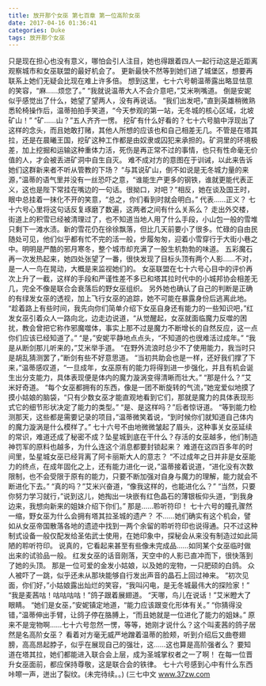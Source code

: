 ```yaml
---
title: 放开那个女巫 第七百章 第一位高阶女巫
date: 2017-04-16 01:36:41
categories: Duke
tags: 放开那个女巫
---
```


只是现在担心也没有意义，哪怕会引人注目，她也得跟着四人一起行动这是近距离观察城市和女巫联盟的最好机会了。 更新最快不然等到她们进了城堡区，想要再联系上她们无疑会比现在难上许多倍。
想到这里，七十六号朝温蒂露出略显怯意的笑容，“麻……烦您了。”
“我就说温蒂大人不会介意吧，”艾米咧嘴道。
倒是安妮似乎感觉出了什么，她望了望两人，没有再说话。
“我们出发吧，”直到英雄稍微熟悉轮椅操作后，温蒂拍拍手笑道，“今天参观的第一站，无冬城的核心区域，北坡矿山！”
“矿……山？”五人齐齐一愣。
挖矿有什么好看的？七十六号脑中浮现出了这样的念头，而且她敢打赌，其他人所想的应该也和自己相差无几。不管是在塔其拉，还是在晨曦王国，挖矿这种工作都是由奴隶或囚犯来承担的。矿洞里的环境极差，加上挖掘和运输这种重体力活，死伤是再正常不过的事情，也只有性命毫无价值的人，才会被丢进矿洞中自生自灭。
难不成对方的意图在于训诫，以此来告诉她们这群新来者不听从管教的下场？
“与其说矿山，倒不如说是无冬城力量的来源，”温蒂的语气里并没有一丝恐吓之意，“谁能生产更多的钢铁，谁就更能代表正义，这也是陛下常挂在嘴边的一句话。很拗口，对吧？”相反，她在谈及国王时，眼中总挂着一抹化不开的笑意，“总之，你们看到时就会明白。”
代表……正义？
七十六号心里将这句话反复琢磨了数遍，这两者之间有什么关系么？
走出外交楼，街道上的积雪已经被清理过了，也不知道当地人用了什么手段，小山包一般的雪堆只剩下一滩水渍。新的雪花仍在徐徐飘落，但比几天前要小了很多。忙碌的自由民随处可见，他们似乎都有忙不完的活一般，步履匆匆，迎着小雪穿行于大街小巷之中。明明是严酷的邪月寒冬，整个城市却充满了一股生机勃勃的味道。
五彩魔石再一次发热起来，她四处张望了一番，很快发现了目标头顶有两个人影……不对，是一人一鸟在晃动，大概是来监视她们的。
女巫联盟在七十六号心目中的评价再次上升了一截，这样的手段和严谨性差不多已和塔其拉时代中的小城邦协会相差无几，完全不像是联合会衰落后的野女巫组织。
另外她也确认了自己的判断是正确的有绿发女巫的透视，加上飞行女巫的追踪，她不可能在暴露身份后逃离此地。
“趁着路上有些时间，我先向你们简单介绍下女巫自身还有能力的一些知识吧，”红发女巫引着众人一路向北，边走边说道，“从觉醒起，女巫就面临魔力反噬的困扰，教会曾把它称作邪魔噬体，事实上那不过是魔力不断增长的自然反应，这一点你们应该已经知道了。”
“是，”安妮平静地点点头，“不知道的也很难活过成年。”
“我是从断剑那儿听来的，”艾米举手道。
“在野外流浪时总少不了使用能力，我当时只是胡乱猜测罢了，”断剑有些不好意思道。
“当初共助会也是一样，还好我们撑了下来，”温蒂感叹道，“一旦成年，女巫原有的能力将得到进一步强化，并且有机会诞生出分支能力，具体表现便是体内的魔力漩涡变得清晰而壮大。”
“那是什么？”艾米好奇道。
“每个女巫都拥有的东西，像是一团不断旋转的气流，”她宠爱似地摸了摸小姑娘的脑袋，“只有少数女巫才能直观地看到它们，那就是魔力的具体表现形式它的细节形状决定了能力的类型。”
“是、是这样吗？”后者惊讶道。
“等到能力检测那天，这些都是需要记录的项目，”温蒂微笑着说，“到时候你们就知道自己体内的魔力漩涡是什么模样了。”
七十六号不由地微微皱起了眉头，这种事关女巫延续的常识，难道还成了秘密不成？坠星城到底在干什么？存活的女巫越多，他们制造神罚军的原料也越多，为什么连这个消息都要封锁起来？
难道在这四百多年的时间里，坠星城女巫已经背离了阿卡丽斯大人的意志？
“不过成年之日并非是女巫能力的终点，在成年固化之上，还有能力进化一说，”温蒂接着说道，“进化没有次数限制，也不会受限于原有的能力，只要不断加强对自身与魔力的理解，能力就会不断进化下去。”
“真的吗？”艾米兴奋道，“像我这样的，也能进化么？”
“当然，只要你努力学习就行，”说到这儿，她掏出一块嵌有红色晶石的薄银板仰头道，“到我身边来，我想向新来的姐妹介绍下你们。”
那是……聆听符印！
七十六号的瞳孔骤然一缩，野女巫为什么会拥有塔其拉圣城的遗产？
不……她们确实有这个机会，譬如从女巫帝国散落各地的遗迹中找到一两个余留的聆听符印也说得通。只不过这种制式设备一般仅配发给圣佑武士使用，在她印象中，探秘会从来没有制造过如此简陋的聆听符印。
说真的，它看起来甚至有些像未完成品……如同某个女巫临时做出来的试验品一般。
红发女巫的话音刚落，天空中的人影已直冲而下，很快落到了她的头顶。
那是一位可爱的金发小姑娘，以及她的宠物，一只肥硕的白鸽。
众人被吓了一跳，似乎还未从那块能够自行发出声音的晶石上回过神来。
“初次见面，你们好，”小姑娘露出灿烂的笑容，“我叫闪电，是无冬城最伟大的探险家！”
“我是麦茜咕！咕咕咕咕！”鸽子跟着展翅道。
“天哪，鸟儿在说话！”艾米瞪大了眼睛。
“她们是女巫，”安妮镇定地道，“能力应该跟变化形体有关。”
“你猜得没错，”温蒂伸出手臂，让鸽子停在胳膊上，“而且她就是一位进化了能力的姐妹。”
原来不是宠物啊……七十六号忽然一愣，等等，她刚才说什么？这个叫麦茜的鸽子居然是名高阶女巫？
看着对方毫无威严地蹭着温蒂的脸颊，听到介绍后又曲卷翅膀，高高昂起脖子，似乎在展现自己的强壮，这……这也算是高阶强者么？
要知道在塔其拉，她们都能进入联合会上层，成为圣城掌权者之一了啊！
在每一位晋升女巫面前，都应保持尊敬，这是联合会的铁律。
七十六号感到心中有什么东西咔嚓一声，迸出了裂纹。(未完待续。。)
(三七中文 www.37zw.com